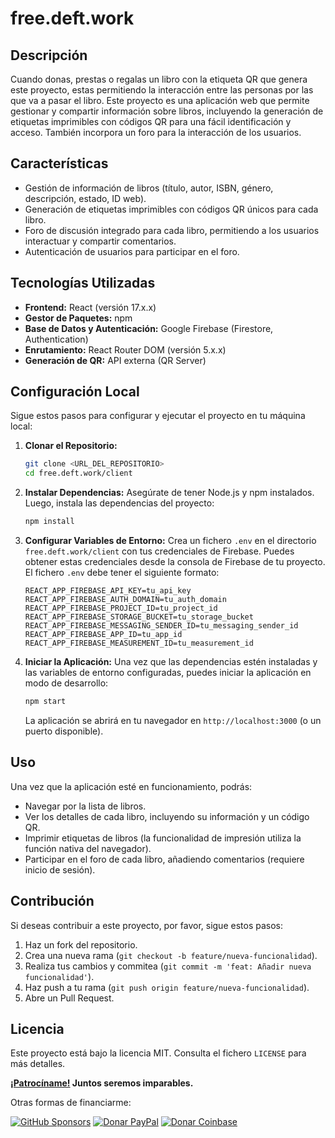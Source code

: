 # free.deft.work

## Descripción

Cuando donas, prestas o regalas un libro con la etiqueta QR que genera este proyecto, estas permitiendo la interacción entre las personas por las que va a pasar el libro. Este proyecto es una aplicación web que permite gestionar y compartir información sobre libros, incluyendo la generación de etiquetas imprimibles con códigos QR para una fácil identificación y acceso. También incorpora un foro para la interacción de los usuarios.

## Características

- Gestión de información de libros (título, autor, ISBN, género, descripción, estado, ID web).
- Generación de etiquetas imprimibles con códigos QR únicos para cada libro.
- Foro de discusión integrado para cada libro, permitiendo a los usuarios interactuar y compartir comentarios.
- Autenticación de usuarios para participar en el foro.

## Tecnologías Utilizadas

- **Frontend:** React (versión 17.x.x)
- **Gestor de Paquetes:** npm
- **Base de Datos y Autenticación:** Google Firebase (Firestore, Authentication)
- **Enrutamiento:** React Router DOM (versión 5.x.x)
- **Generación de QR:** API externa (QR Server)

## Configuración Local

Sigue estos pasos para configurar y ejecutar el proyecto en tu máquina local:

1.  **Clonar el Repositorio:**
    ```bash
    git clone <URL_DEL_REPOSITORIO>
    cd free.deft.work/client
    ```

2.  **Instalar Dependencias:**
    Asegúrate de tener Node.js y npm instalados. Luego, instala las dependencias del proyecto:
    ```bash
    npm install
    ```

3.  **Configurar Variables de Entorno:**
    Crea un fichero `.env` en el directorio `free.deft.work/client` con tus credenciales de Firebase. Puedes obtener estas credenciales desde la consola de Firebase de tu proyecto. El fichero `.env` debe tener el siguiente formato:
    ```
    REACT_APP_FIREBASE_API_KEY=tu_api_key
    REACT_APP_FIREBASE_AUTH_DOMAIN=tu_auth_domain
    REACT_APP_FIREBASE_PROJECT_ID=tu_project_id
    REACT_APP_FIREBASE_STORAGE_BUCKET=tu_storage_bucket
    REACT_APP_FIREBASE_MESSAGING_SENDER_ID=tu_messaging_sender_id
    REACT_APP_FIREBASE_APP_ID=tu_app_id
    REACT_APP_FIREBASE_MEASUREMENT_ID=tu_measurement_id
    ```

4.  **Iniciar la Aplicación:**
    Una vez que las dependencias estén instaladas y las variables de entorno configuradas, puedes iniciar la aplicación en modo de desarrollo:
    ```bash
    npm start
    ```
    La aplicación se abrirá en tu navegador en `http://localhost:3000` (o un puerto disponible).

## Uso

Una vez que la aplicación esté en funcionamiento, podrás:

- Navegar por la lista de libros.
- Ver los detalles de cada libro, incluyendo su información y un código QR.
- Imprimir etiquetas de libros (la funcionalidad de impresión utiliza la función nativa del navegador).
- Participar en el foro de cada libro, añadiendo comentarios (requiere inicio de sesión).

## Contribución

Si deseas contribuir a este proyecto, por favor, sigue estos pasos:

1.  Haz un fork del repositorio.
2.  Crea una nueva rama (`git checkout -b feature/nueva-funcionalidad`).
3.  Realiza tus cambios y commitea (`git commit -m 'feat: Añadir nueva funcionalidad'`).
4.  Haz push a tu rama (`git push origin feature/nueva-funcionalidad`).
5.  Abre un Pull Request.

## Licencia

Este proyecto está bajo la licencia MIT. Consulta el fichero `LICENSE` para más detalles.

**[¡Patrocíname!](https://github.com/sponsors/elswork) Juntos seremos imparables.**

Otras formas de financiarme:

[![GitHub Sponsors](https://img.shields.io/github/sponsors/elswork)](https://github.com/sponsors/elswork) [![Donar PayPal](https://img.shields.io/badge/Donar-PayPal-green.svg)](https://www.paypal.com/donate/?business=LFKA5YRJAFYR6&no_recurring=0&item_name=Donación+para+Código+Abierto&currency_code=EUR) [![Donar Coinbase](https://img.shields.io/badge/coinbase-elswork-blue)](https://elswork.cb.id)